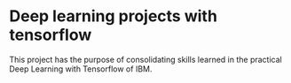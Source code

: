 # Deep learning projects with tensorflow

This project has the purpose of consolidating skills learned in the practical Deep Learning with Tensorflow of IBM.